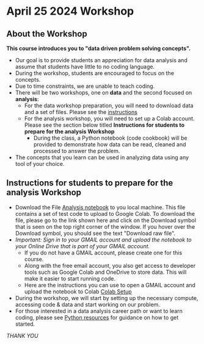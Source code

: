# April 25 2024 Workshop

## About the Workshop

**This course introduces you to "data driven problem solving concepts".**
- Our goal is to provide students an appreciation for data analysis and assume that students have little to no coding language.
- During the workshop, students are encouraged to focus on the concepts.
- Due to time constraints, we are unable to teach coding.
- There will be two workshops, one on **data** and the second focused on **analysis**:
    - For the data workshop preparation, you will need to download data and a set of files. Please see the [instructions](./Data/README.md)
    - For the analysis workshop, you will need to set up a Colab account. Please see the section below titled **Instructions for students to prepare for the analysis Workshop**
        - During the class, a Python notebook (code cookbook) will be provided to demonstrate how data can be read, cleaned and processed to answer the problem.
- The concepts that you learn can be used in analyzing data using any tool of your choice.


## Instructions for students to prepare for the analysis Workshop
* Download the File [Analysis notebook](./test_notebook.ipynb) to you local machine. This file contains a set of test code to upload to Google Colab. To download the file, please go to the link shown here and click on the Download symbol that is seen on the top right corner of the window. If you hover over the Download symbol, you should see the text "Download raw file".
* *Important: Sign in to your GMAIL account and upload the notebook to your Online Drive that is part of your GMAIL account.*
  * If you do not have a GMAIL account, please create one for this course.  
  * Along with the free email account, you also get access to developer tools such as Google Colab and OneDrive to store data. This will make it easier to start running code.
  * Here are the instructions you can use to open a GMAIL account and upload the notebook to Colab [Colab Setup](./gmail_setup.md)
* During the workshop, we will start by setting up the necessary compute, accessing code & data and start working on our problem.
* For those interested in a data analysis career path or want to learn coding, please see [Python resources](./python_introduction.md) for guidance on how to get started.


*THANK YOU*
